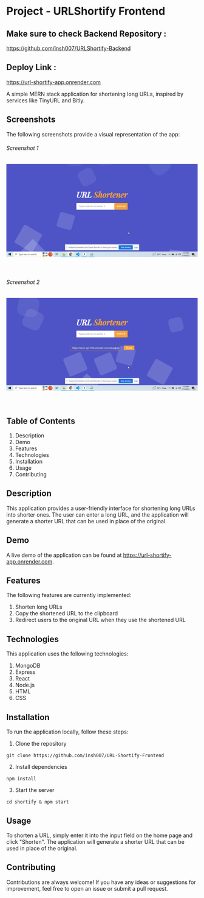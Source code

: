 # Project - URLShortify Frontend

## Make sure to check Backend Repository :
https://github.com/insh007/URLShortify-Backend

## Deploy Link :
https://url-shortify-app.onrender.com

A simple MERN stack application for shortening long URLs, inspired by services like TinyURL and Bitly.

## Screenshots
The following screenshots provide a visual representation of the app:

###### Screenshot 1
![URL Shortify](./screenshots/screenshot1.png "URL Shortify Screenshot 1")
<br>
<br>
<br>

###### Screenshot 2
![URL Shortify](./screenshots/screenshot2.png "URL Shortify Screenshot 2")
<br>
<br>
<br>


## Table of Contents
1. Description
2. Demo
3. Features
4. Technologies
5. Installation
6. Usage 
7. Contributing

## Description
This application provides a user-friendly interface for shortening long URLs into shorter ones. The user can enter a long URL, and the application will generate a shorter URL that can be used in place of the original.

## Demo
A live demo of the application can be found at https://url-shortify-app.onrender.com.

## Features
The following features are currently implemented:

1. Shorten long URLs
2. Copy the shortened URL to the clipboard
3. Redirect users to the original URL when they use the shortened URL
 
## Technologies
This application uses the following technologies:

1. MongoDB
2. Express
3. React
4. Node.js
5. HTML
6. CSS

## Installation
To run the application locally, follow these steps:

1. Clone the repository

```
git clone https://github.com/insh007/URL-Shortify-Frontend
```

2. Install dependencies
```
npm install
```

3. Start the server
```
cd shortify & npm start 
```

## Usage
To shorten a URL, simply enter it into the input field on the home page and click "Shorten". The application will generate a shorter URL that can be used in place of the original.

## Contributing
Contributions are always welcome! If you have any ideas or suggestions for improvement, feel free to open an issue or submit a pull request.